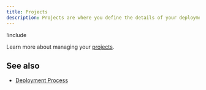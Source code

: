 ```yaml
---
title: Projects
description: Projects are where you define the details of your deployments.
---
```


!include <projects>

Learn more about managing your [projects](/docs/deployment-process/projects/index.md).

## See also

- [Deployment Process](/docs/deployment-process/index.md)
